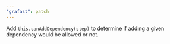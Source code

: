 ```yaml
---
"grafast": patch
---
```


Add `this.canAddDependency(step)` to determine if adding a given dependency
would be allowed or not.
